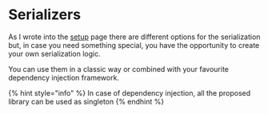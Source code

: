 # Serializers

As I wrote into the [setup](../setup-1.md#the-serializer-package) page there are different options for the serialization but, in case you need something special, you have the opportunity to create your own serialization logic.

You can use them in a classic way or combined with your favourite dependency injection framework.

{% hint style="info" %}
In case of dependency injection, all the proposed library can be used as singleton
{% endhint %}
